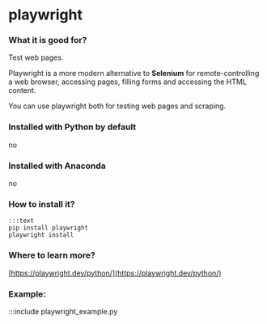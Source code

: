 
# playwright

### What it is good for?

Test web pages.

Playwright is a more modern alternative to **Selenium** for remote-controlling a web browser, accessing pages, filling forms and accessing the HTML content.

You can use playwright both for testing web pages and scraping.

### Installed with Python by default

no

### Installed with Anaconda

no

### How to install it?

    :::text
    pip install playwright
    playwright install

### Where to learn more?

[https://playwright.dev/python/](https://playwright.dev/python/)

### Example:

:::include playwright_example.py
